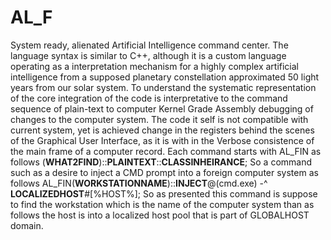 # AL_F
System ready, alienated Artificial Intelligence command center. The language syntax is similar to C++, although it is a custom language operating as a interpretation mechanism for a highly complex artificial intelligence from a supposed planetary constellation approximated 50 light years from our solar system. To understand the systematic representation of the core integration of the code is interpretative to the command sequence of plain-text to computer Kernel Grade Assembly debugging of changes to the computer system. The code it self is not compatible with current system, yet is achieved change in the registers behind the scenes of the Graphical User Interface, as it is with in the Verbose consistence of the main frame of a computer record.  Each command starts with AL_FIN as follows (__WHAT2FIND__)::__PLAINTEXT__::__CLASSINHEIRANCE__; So a command such as a desire to inject a CMD prompt into a foreign computer system as follows  AL_FIN(__WORKSTATIONNAME__)::__INJECT__@(cmd.exe) -^ __LOCALIZEDHOST__#[%HOST%];  So as presented this command is suppose to find the workstation which is the name of the computer system than as follows the host is into a localized host pool that is part of GLOBALHOST domain.
